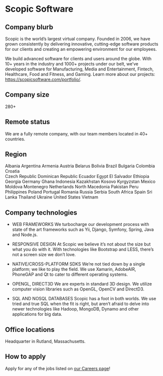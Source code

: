 # Scopic Software

## Company blurb
Scopic is the world’s largest virtual company. Founded in 2006, we have grown consistently by delivering innovative, cutting-edge software products for our clients and creating an empowering environment for our employees.

We build advanced software for clients and users around the globe. With 10+ years in the industry and 1000+ projects under our belt, we’ve developed software for Manufacturing, Media and Entertainment, Fintech, Healthcare, Food and Fitness, and Gaming. Learn more about our projects: https://scopicsoftware.com/portfolio/.

## Company size
280+

## Remote status
We are a fully remote company, with our team members located in 40+ countries.

## Region
Albania 
Argentina 
Armenia 
Austria 
Belarus 
Bolivia 
Brazil 
Bulgaria 
Colombia 
Croatia  
Czech Republic 
Dominican Republic 
Ecuador 
Egypt 
El Salvador 
Ethiopia 
Georgia 
Germany 
Ghana 
Indonesia 
Kazakhstan 
Kosovo 
Kyrgyzstan 
Mexico 
Moldova 
Montenegro 
Netherlands 
North Macedonia 
Pakistan 
Peru 
Philippines 
Poland 
Portugal 
Romania 
Russia 
Serbia 
South Africa 
Spain 
Sri Lanka 
Thailand 
Ukraine 
United States
Vietnam 

## Company technologies
- WEB FRAMEWORKS
We turbocharge our development process with state of the art frameworks such as Yii, Django, Symfony, Spring, Java and Node.js.

- RESPONSIVE DESIGN
At Scopic we believe it’s not about the size but what you do with it. With technologies like Bootstrap and LESS, there’s not a screen size we don’t love.

- NATIVE/CROSS-PLATFORM SDKS
We’re not tied down by a single platform; we like to play the field. We use Xamarin, AdobeAIR, PhoneGAP and Qt to cater to different operating systems.

- OPENGL, DIRECT3D
We are experts in standard 3D design. We utilize computer vision libraries such as OpenGL, OpenCV and DirectD3.

- SQL AND NOSQL DATABASES
Scopic has a foot in both worlds. We use tried and true SQL when the fit is right, but aren’t afraid to delve into newer technologies like Hadoop, MongoDB, Dynamo and other applications for big data.

## Office locations
Headquarter in Rutland, Massachusetts.

## How to apply
Apply for any of the jobs listed on [our Careers page](https://scopicsoftware.com/careers/)!

